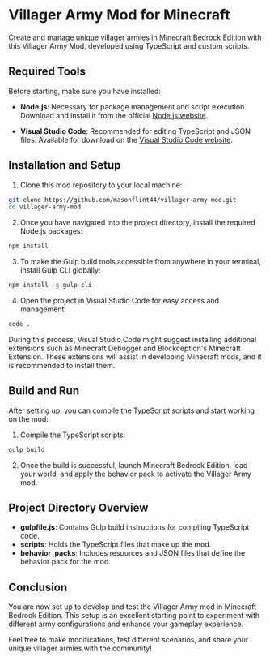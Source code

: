 # Villager Army Mod for Minecraft

Create and manage unique villager armies in Minecraft Bedrock Edition with this Villager Army Mod, developed using TypeScript and custom scripts.

## Required Tools

Before starting, make sure you have installed:

- **Node.js**: Necessary for package management and script execution. Download and install it from the official [Node.js website](https://nodejs.org/).
  
- **Visual Studio Code**: Recommended for editing TypeScript and JSON files. Available for download on the [Visual Studio Code website](https://code.visualstudio.com).

## Installation and Setup

1. Clone this mod repository to your local machine:

```bash
git clone https://github.com/masonflint44/villager-army-mod.git
cd villager-army-mod
```

2. Once you have navigated into the project directory, install the required Node.js packages:

```bash
npm install
```

3. To make the Gulp build tools accessible from anywhere in your terminal, install Gulp CLI globally:

```bash
npm install -g gulp-cli
```

4. Open the project in Visual Studio Code for easy access and management:

```bash
code .
```

During this process, Visual Studio Code might suggest installing additional extensions such as Minecraft Debugger and Blockception's Minecraft Extension. These extensions will assist in developing Minecraft mods, and it is recommended to install them.

## Build and Run

After setting up, you can compile the TypeScript scripts and start working on the mod:

1. Compile the TypeScript scripts:

```bash
gulp build
```

2. Once the build is successful, launch Minecraft Bedrock Edition, load your world, and apply the behavior pack to activate the Villager Army mod.

## Project Directory Overview

- **gulpfile.js**: Contains Gulp build instructions for compiling TypeScript code.
- **scripts**: Holds the TypeScript files that make up the mod.
- **behavior_packs**: Includes resources and JSON files that define the behavior pack for the mod.

## Conclusion

You are now set up to develop and test the Villager Army mod in Minecraft Bedrock Edition. This setup is an excellent starting point to experiment with different army configurations and enhance your gameplay experience.

Feel free to make modifications, test different scenarios, and share your unique villager armies with the community!
